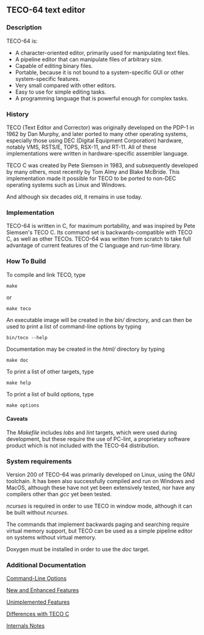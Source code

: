 ## TECO-64 text editor
    
### Description

TECO-64 is:
- A character-oriented editor, primarily used for manipulating text files.
- A pipeline editor that can manipulate files of arbitrary size.
- Capable of editing binary files.
- Portable, because it is not bound to a system-specific GUI or other
system-specific features.
- Very small compared with other editors.
- Easy to use for simple editing tasks.
- A programming language that is powerful enough for complex tasks.

### History

TECO (Text Editor and Corrector) was originally developed on the PDP-1 in
1962 by Dan Murphy, and later ported to many other operating systems,
especially those using DEC (Digital Equipment Corporation) hardware,
notably VMS, RSTS/E, TOPS, RSX-11, and RT-11. All of these implementations
were written in hardware-specific assembler language.

TECO C was created by Pete Siemsen in 1983, and subsequently developed by many
others, most recently by Tom Almy and Blake McBride. This implementation made
it possible for TECO to be ported to non-DEC operating systems such as Linux
and Windows.

And although six decades old, it remains in use today.

### Implementation

TECO-64 is written in C, for maximum portability, and was inspired by
Pete Siemsen's TECO C. Its command set is backwards-compatible with TECO C,
as well as other TECOs. TECO-64 was written from scratch to take full
advantage of current features of the C language and run-time library.

### How To Build

To compile and link TECO, type

    make

or

    make teco

An executable image will be created in the *bin/* directory, and can then be used
to print a list of command-line options by typing

    bin/teco --help    

Documentation may be created in the *html/* directory by typing

    make doc

To print a list of other targets, type

    make help

To print a list of build options, type

    make options

#### Caveats

The *Makefile* includes *lobs* and *lint* targets, which were used during
development, but these require the use of PC-lint, a proprietary software
product which is not included with the TECO-64 distribution.

### System requirements

Version 200 of TECO-64 was primarily developed on Linux, using the GNU
toolchain. It has been also successfully compiled and run on Windows and
MacOS, although these have not yet been extensively tested, nor have any
compilers other than *gcc* yet been tested.

*ncurses* is required in order to use TECO in window mode, although it
can be built without *ncurses*.

The commands that implement backwards paging and searching require virtual
memory support, but TECO can be used as a simple pipeline editor on systems
without virtual memory.

Doxygen must be installed in order to use the *doc* target.

### Additional Documentation

[Command-Line Options](doc/options.md)

[New and Enhanced Features](doc/enhancements.md)

[Unimplemented Features](doc/omissions.md)

[Differences with TECO C](doc/differences.md)

[Internals Notes](doc/internals.md)
